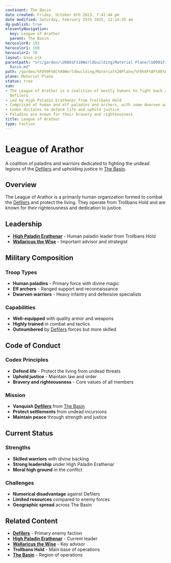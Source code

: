 ```yaml
---
continent: The Basin
date created: Friday, October 6th 2023, 7:41:44 pm
date modified: Saturday, February 15th 2025, 12:14:35 am
dg-publish: true
eleventyNavigation:
  key: League of Arathor
  parent: The Basin
herocolor0: 192
herocolor1: 150
herocolor2: 78
layout: base.njk
parentpath: "src/garden/\U0001F310Worldbuilding/Material Plane/\U0001F3DE️The Basin/The
  Basin.md"
path: /garden/%F0%9F%8C%90Worldbuilding/Material%20Plane/%F0%9F%8F%9E%EF%B8%8FThe%20Basin/Factions/League%20of%20Arathor/
plane: Material Plane
status: tree
sum:
- The League of Arathor is a coalition of mostly humans to fight back against the
  Defilers
- Led by High Paladin Erathenar from Trollbans Hold
- Comprised of human and elf paladins and archers, with some dwarven warriors
- Codex dictates to defend life and uphold justice
- Paladins are known for their bravery and righteousness
title: League of Arathor
type: Faction
---
```


# League of Arathor

A coalition of paladins and warriors dedicated to fighting the undead legions of the [Defilers](/garden/%F0%9F%8C%90Worldbuilding/Material%20Plane/%F0%9F%8F%9E%EF%B8%8FThe%20Basin/Factions/Defilers) and upholding justice in [The Basin](/garden/%F0%9F%8C%90Worldbuilding/Material%20Plane/%F0%9F%8F%9E%EF%B8%8FThe%20Basin/The%20Basin).

## Overview

The League of Arathor is a primarily human organization formed to combat the [Defilers](/garden/%F0%9F%8C%90Worldbuilding/Material%20Plane/%F0%9F%8F%9E%EF%B8%8FThe%20Basin/Factions/Defilers) and protect the living. They operate from Trollbans Hold and are known for their righteousness and dedication to justice.

## Leadership

- **[High Paladin Erathenar](/garden/%F0%9F%8C%90Worldbuilding/Material%20Plane/%F0%9F%8F%9E%EF%B8%8FThe%20Basin/Factions/League%20of%20Arathor/High%20Paladin%20Erathenar)** - Human paladin leader from Trollbans Hold
- **[Wallaricus the Wise](/garden/%F0%9F%8C%90Worldbuilding/Material%20Plane/%F0%9F%8F%9E%EF%B8%8FThe%20Basin/Factions/League%20of%20Arathor/Wallaricus%20the%20Wise)** - Important advisor and strategist

## Military Composition

### **Troop Types**
- **Human paladins** - Primary force with divine magic
- **Elf archers** - Ranged support and reconnaissance
- **Dwarven warriors** - Heavy infantry and defensive specialists

### **Capabilities**
- **Well-equipped** with quality armor and weapons
- **Highly trained** in combat and tactics
- **Outnumbered** by [Defilers](/garden/%F0%9F%8C%90Worldbuilding/Material%20Plane/%F0%9F%8F%9E%EF%B8%8FThe%20Basin/Factions/Defilers) forces but more skilled

## Code of Conduct

### **Codex Principles**
- **Defend life** - Protect the living from undead threats
- **Uphold justice** - Maintain law and order
- **Bravery and righteousness** - Core values of all members

### **Mission**
- **Vanquish [Defilers](/garden/%F0%9F%8C%90Worldbuilding/Material%20Plane/%F0%9F%8F%9E%EF%B8%8FThe%20Basin/Factions/Defilers)** from [The Basin](/garden/%F0%9F%8C%90Worldbuilding/Material%20Plane/%F0%9F%8F%9E%EF%B8%8FThe%20Basin/The%20Basin)
- **Protect settlements** from undead incursions
- **Maintain peace** through strength and justice

## Current Status

### **Strengths**
- **Skilled warriors** with divine backing
- **Strong leadership** under High Paladin Erathenar
- **Moral high ground** in the conflict

### **Challenges**
- **Numerical disadvantage** against Defilers
- **Limited resources** compared to enemy forces
- **Geographic spread** across The Basin

## Related Content

- **[Defilers](/garden/%F0%9F%8C%90Worldbuilding/Material%20Plane/%F0%9F%8F%9E%EF%B8%8FThe%20Basin/Factions/Defilers)** - Primary enemy faction
- **[High Paladin Erathenar](/garden/%F0%9F%8C%90Worldbuilding/Material%20Plane/%F0%9F%8F%9E%EF%B8%8FThe%20Basin/Factions/League%20of%20Arathor/High%20Paladin%20Erathenar)** - Current leader
- **[Wallaricus the Wise](/garden/%F0%9F%8C%90Worldbuilding/Material%20Plane/%F0%9F%8F%9E%EF%B8%8FThe%20Basin/Factions/League%20of%20Arathor/Wallaricus%20the%20Wise)** - Key advisor
- **Trollbans Hold** - Main base of operations
- **[The Basin](/garden/%F0%9F%8C%90Worldbuilding/Material%20Plane/%F0%9F%8F%9E%EF%B8%8FThe%20Basin/The%20Basin)** - Region of operations